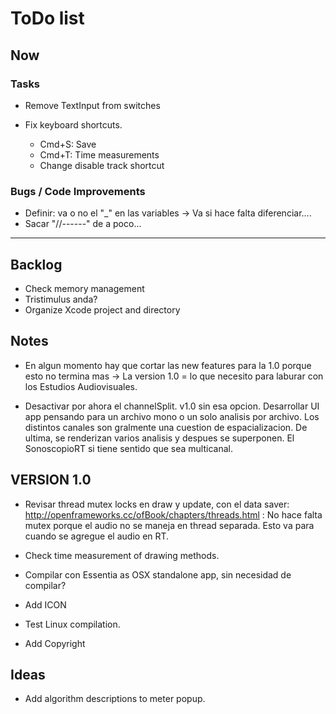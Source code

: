 # ToDo list

## Now
### Tasks 

- Remove TextInput from switches

- Fix keyboard shortcuts.
    - Cmd+S: Save 
    - Cmd+T: Time measurements
    - Change disable track shortcut

### Bugs / Code Improvements
- Definir: va o no el "_" en las variables ->  Va si hace falta diferenciar....
- Sacar "//------" de a poco...


**********************************************************************************************

## Backlog
- Check memory management
- Tristimulus anda?
- Organize Xcode project and directory

## Notes
- En algun momento hay que cortar las new features para la 1.0 porque esto no termina mas -> La version 1.0 = lo que necesito para laburar con los Estudios Audiovisuales. 

- Desactivar por ahora el channelSplit. v1.0 sin esa opcion. Desarrollar UI app pensando para un archivo mono o un solo analisis por archivo. Los distintos canales son gralmente una cuestion de espacializacion. De ultima, se renderizan varios analisis y despues se superponen. El SonoscopioRT si tiene sentido que sea multicanal.



## VERSION 1.0
- Revisar thread mutex locks en draw y update, con el data saver: http://openframeworks.cc/ofBook/chapters/threads.html : No hace falta mutex porque el audio no se maneja en thread separada. Esto va para cuando se agregue el audio en RT.

- Check time measurement of drawing methods.
- Compilar con Essentia as OSX standalone app, sin necesidad de compilar?
- Add ICON
- Test Linux compilation.
- Add Copyright


## Ideas
- Add algorithm descriptions to meter popup.



    




